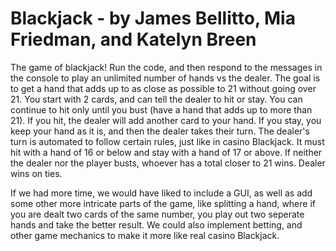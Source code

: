 # Blackjack - by James Bellitto, Mia Friedman, and Katelyn Breen

The game of blackjack!  Run the code, and then respond to the  messages in the console to play an unlimited number of hands vs the dealer. The goal is to get a hand that adds up to as close as possible to 21 without going over 21. You start with 2 cards, and can tell the dealer to hit or stay. You can continue to hit only until you bust (have a hand that adds up to more than 21). If you hit, the dealer will add another card to your hand. If you stay, you keep your hand as it is, and then the dealer takes their turn.
The dealer's turn is automated to follow certain rules, just like in casino Blackjack. It must hit with a hand of 16 or below and stay with a hand of 17 or above. If neither the dealer nor the player busts, whoever has a total closer to 21 wins. Dealer wins on ties.

If we had more time, we would have liked to include a GUI, as well as add some other more intricate parts of the game, like splitting a hand, where if you are dealt two cards of the same number, you play out two seperate hands and take the better result.  We could also implement betting, and other game mechanics to make it more like real casino Blackjack.  
